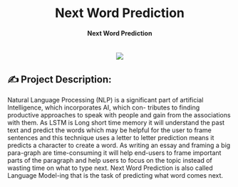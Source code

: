 <h1 align="center">Next Word Prediction</h1>

<div align= "center">
  <h4>Next Word Prediction</h4><br>
  <img src="https://media0.giphy.com/media/wU0H0701lqz6w/giphy.gif?cid=ecf05e47c6ytahrmtjsl6prglc3bjbtf61oxk05vl0uye13c&rid=giphy.gif&ct=g">
</div>

## :writing_hand: Project Description:
Natural Language Processing (NLP) is a significant part of artificial Intelligence, which incorporates AI, which con- tributes to 
finding productive approaches to speak with people and gain from the associations with them. 
As LSTM is Long short time memory it will understand the past text and predict the words which may be helpful for the user to frame sentences and this technique
uses a letter to letter prediction means it predicts a character to create a word. As writing an essay and framing a big para-graph are time-consuming it will
help end-users to frame important parts of the paragraph and help users to focus on the topic instead of wasting time on what to type next.
Next Word Prediction is also called Language Model-ing that is the task of predicting what word comes next.
